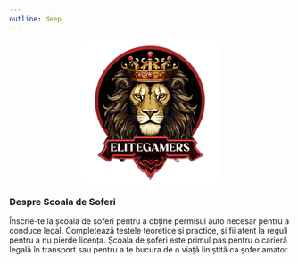 ```yaml
---
outline: deep
---
```


<img src="../public/elitegamers.png" alt="pozaRegulament" width="256" height="256" style="display: block; margin: 0px auto; border-radius: 1%; border-radius: 5%;">


### Despre Scoala de Soferi
Înscrie-te la școala de șoferi pentru a obține permisul auto necesar pentru a conduce legal. Completează testele teoretice și practice, și fii atent la reguli pentru a nu pierde licența. Școala de șoferi este primul pas pentru o carieră legală în transport sau pentru a te bucura de o viață liniștită ca șofer amator.


